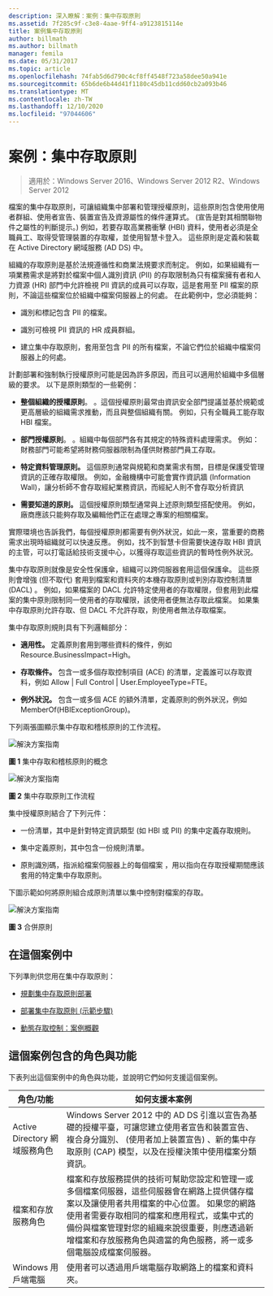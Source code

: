 ```yaml
---
description: 深入瞭解：案例：集中存取原則
ms.assetid: 7f285c9f-c3e8-4aae-9ff4-a9123815114e
title: 案例集中存取原則
author: billmath
ms.author: billmath
manager: femila
ms.date: 05/31/2017
ms.topic: article
ms.openlocfilehash: 74fab5d6d790c4cf8ff4548f723a58dee50a941e
ms.sourcegitcommit: 65b6de6b44d41f1180c45db11cdd60cb2a093b46
ms.translationtype: MT
ms.contentlocale: zh-TW
ms.lasthandoff: 12/10/2020
ms.locfileid: "97044606"
---
```

# <a name="scenario-central-access-policy"></a>案例：集中存取原則

>適用於：Windows Server 2016、Windows Server 2012 R2、Windows Server 2012

檔案的集中存取原則，可讓組織集中部署和管理授權原則，這些原則包含使用使用者群組、使用者宣告、裝置宣告及資源屬性的條件運算式。 (宣告是對其相關聯物件之屬性的判斷提示。) 例如，若要存取高業務衝擊 (HBI) 資料，使用者必須是全職員工、取得受管理裝置的存取權，並使用智慧卡登入。 這些原則是定義和裝載在 Active Directory 網域服務 (AD DS) 中。

組織的存取原則是基於法規遵循性和商業法規要求而制定。 例如，如果組織有一項業務需求是將對於檔案中個人識別資訊 (PII) 的存取限制為只有檔案擁有者和人力資源 (HR) 部門中允許檢視 PII 資訊的成員可以存取，這是套用至 PII 檔案的原則，不論這些檔案位於組織中檔案伺服器上的何處。 在此範例中，您必須能夠：

-   識別和標記包含 PII 的檔案。

-   識別可檢視 PII 資訊的 HR 成員群組。

-   建立集中存取原則，套用至包含 PII 的所有檔案，不論它們位於組織中檔案伺服器上的何處。

計劃部署和強制執行授權原則可能是因為許多原因，而且可以適用於組織中多個層級的要求。 以下是原則類型的一些範例：

-   **整個組織的授權原則**。 。這個授權原則最常由資訊安全部門提議並基於規範或更高層級的組織需求推動，而且與整個組織有關。 例如，只有全職員工能存取 HBI 檔案。

-   **部門授權原則**。 。組織中每個部門各有其規定的特殊資料處理需求。 例如：財務部門可能希望將財務伺服器限制為僅供財務部門員工存取。

-   **特定資料管理原則。** 這個原則通常與規範和商業需求有關，目標是保護受管理資訊的正確存取權限。 例如，金融機構中可能會實作資訊牆 (Information Wall)，讓分析師不會存取經紀業務資訊，而經紀人則不會存取分析資訊

-   **需要知道的原則。** 這個授權原則類型通常與上述原則類型搭配使用。 例如，廠商應該只能夠存取及編輯他們正在處理之專案的相關檔案。

實際環境也告訴我們，每個授權原則都需要有例外狀況，如此一來，當重要的商務需求出現時組織就可以快速反應。 例如，找不到智慧卡但需要快速存取 HBI 資訊的主管，可以打電話給技術支援中心，以獲得存取這些資訊的暫時性例外狀況。

集中存取原則就像是安全性保護傘，組織可以跨伺服器套用這個保護傘。 這些原則會增強 (但不取代) 套用到檔案和資料夾的本機存取原則或判別存取控制清單 (DACL) 。 例如，如果檔案的 DACL 允許特定使用者的存取權限，但套用到此檔案的集中原則限制同一使用者的存取權限，該使用者便無法存取此檔案。 如果集中存取原則允許存取、但 DACL 不允許存取，則使用者無法存取檔案。

集中存取原則規則具有下列邏輯部分：

-   **適用性。** 定義原則套用到哪些資料的條件，例如 Resource.BusinessImpact=High。

-   **存取條件。** 包含一或多個存取控制項目 (ACE) 的清單，定義誰可以存取資料，例如 Allow | Full Control | User.EmployeeType=FTE。

-   **例外狀況。** 包含一或多個 ACE 的額外清單，定義原則的例外狀況，例如 MemberOf(HBIExceptionGroup)。

下列兩張圖顯示集中存取和稽核原則的工作流程。

![解決方案指南](media/Scenario--Central-Access-Policy/DynamicAccessControl_RevGuide.JPG)

**圖 1** 集中存取和稽核原則的概念

![解決方案指南](media/Scenario--Central-Access-Policy/DynamicAccessControl_RevGuide_2.JPG)

**圖 2** 集中存取原則工作流程

集中授權原則結合了下列元件：

-   一份清單，其中是針對特定資訊類型 (如 HBI 或 PII) 的集中定義存取規則。

-   集中定義原則，其中包含一份規則清單。

-   原則識別碼，指派給檔案伺服器上的每個檔案 ，用以指向在存取授權期間應該套用的特定集中存取原則。

下圖示範如何將原則組合成原則清單以集中控制對檔案的存取。

![解決方案指南](media/Scenario--Central-Access-Policy/DynamicAccessControl_RevGuide3.JPG)

**圖 3** 合併原則

## <a name="in-this-scenario"></a>在這個案例中
下列準則供您用在集中存取原則：

-   [規劃集中存取原則部署](assetId:///0311a76d-d66c-4ddb-ade6-af586a2ad82f)

-   [部署集中存取原則 &#40;示範步驟&#41;](Deploy-a-Central-Access-Policy--Demonstration-Steps-.md)

-   [動態存取控制：案例概觀](Dynamic-Access-Control--Scenario-Overview.md)

## <a name="roles-and-features-included-in-this-scenario"></a><a name="BKMK_NEW"></a>這個案例包含的角色與功能
下表列出這個案例中的角色與功能，並說明它們如何支援這個案例。

|角色/功能|如何支援本案例|
|-----------------|---------------------------------|
|Active Directory 網域服務角色|Windows Server 2012 中的 AD DS 引進以宣告為基礎的授權平臺，可讓您建立使用者宣告和裝置宣告、複合身分識別、 (使用者加上裝置宣告) 、新的集中存取原則 (CAP) 模型，以及在授權決策中使用檔案分類資訊。|
|檔案和存放服務角色|檔案和存放服務提供的技術可幫助您設定和管理一或多個檔案伺服器，這些伺服器會在網路上提供儲存檔案以及讓使用者共用檔案的中心位置。 如果您的網路使用者需要存取相同的檔案和應用程式，或集中式的備份與檔案管理對您的組織來說很重要，則應透過新增檔案和存放服務角色與適當的角色服務，將一或多個電腦設成檔案伺服器。|
|Windows 用戶端電腦|使用者可以透過用戶端電腦存取網路上的檔案和資料夾。|



